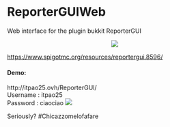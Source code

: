 # ReporterGUIWeb
Web interface for the plugin bukkit ReporterGUI
<p align="center">
  <img src="https://github.com/itpao25/ReporterGUIWeb/blob/master/assets/img/logo-rgui.png?raw=true" />
</p>
<a href="https://www.spigotmc.org/resources/reportergui.8596/" >https://www.spigotmc.org/resources/reportergui.8596/</a>

<h4>Demo:</h4>
http://itpao25.ovh/ReporterGUI/ <br />
Username : itpao25<br />
Password : ciaociao

<img src="http://i.imgur.com/o7UH05w.png" />

Seriously? #Chicazzomelofafare
